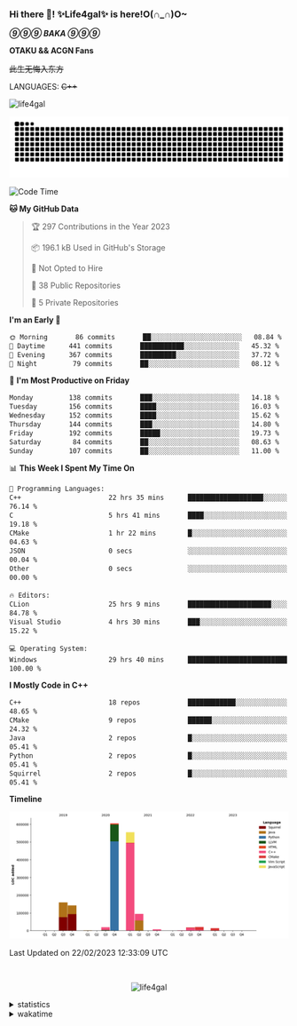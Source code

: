### Hi there 👋! ✨Life4gal✨ is here!O(∩_∩)O~

_**⑨⑨⑨ BAKA ⑨⑨⑨**_

**OTAKU && ACGN Fans**

~~此生无悔入东方~~

LANGUAGES: ~~C++~~

<p align="left"> <img src="https://komarev.com/ghpvc/?username=life4gal&label=Profile%20views&color=0e75b6&style=flat" alt="life4gal" /> </p>

![github contribution grid snake animation](https://raw.githubusercontent.com/Life4gal/Life4gal/snake_branch/github-contribution-grid-snake.svg)

<!--START_SECTION:waka-->
![Code Time](http://img.shields.io/badge/Code%20Time-2%2C820%20hrs%203%20mins-blue)

**🐱 My GitHub Data** 

> 🏆 297 Contributions in the Year 2023
 > 
> 📦 196.1 kB Used in GitHub's Storage 
 > 
> 🚫 Not Opted to Hire
 > 
> 📜 38 Public Repositories 
 > 
> 🔑 5 Private Repositories  
 > 
**I'm an Early 🐤** 

```text
🌞 Morning       86 commits       ██░░░░░░░░░░░░░░░░░░░░░░░   08.84 % 
🌆 Daytime      441 commits       ███████████░░░░░░░░░░░░░░   45.32 % 
🌃 Evening      367 commits       █████████░░░░░░░░░░░░░░░░   37.72 % 
🌙 Night         79 commits       ██░░░░░░░░░░░░░░░░░░░░░░░   08.12 % 

```
📅 **I'm Most Productive on Friday** 

```text
Monday         138 commits       ███░░░░░░░░░░░░░░░░░░░░░░   14.18 % 
Tuesday        156 commits       ████░░░░░░░░░░░░░░░░░░░░░   16.03 % 
Wednesday      152 commits       ████░░░░░░░░░░░░░░░░░░░░░   15.62 % 
Thursday       144 commits       ███░░░░░░░░░░░░░░░░░░░░░░   14.80 % 
Friday         192 commits       █████░░░░░░░░░░░░░░░░░░░░   19.73 % 
Saturday        84 commits       ██░░░░░░░░░░░░░░░░░░░░░░░   08.63 % 
Sunday         107 commits       ██░░░░░░░░░░░░░░░░░░░░░░░   11.00 % 

```


📊 **This Week I Spent My Time On** 

```text
💬 Programming Languages: 
C++                      22 hrs 35 mins      ███████████████████░░░░░░   76.14 % 
C                        5 hrs 41 mins       ████░░░░░░░░░░░░░░░░░░░░░   19.18 % 
CMake                    1 hr 22 mins        █░░░░░░░░░░░░░░░░░░░░░░░░   04.63 % 
JSON                     0 secs              ░░░░░░░░░░░░░░░░░░░░░░░░░   00.04 % 
Other                    0 secs              ░░░░░░░░░░░░░░░░░░░░░░░░░   00.00 % 

🔥 Editors: 
CLion                    25 hrs 9 mins       █████████████████████░░░░   84.78 % 
Visual Studio            4 hrs 30 mins       ███░░░░░░░░░░░░░░░░░░░░░░   15.22 % 

💻 Operating System: 
Windows                  29 hrs 40 mins      █████████████████████████   100.00 % 

```

**I Mostly Code in C++** 

```text
C++                      18 repos            ████████████░░░░░░░░░░░░░   48.65 % 
CMake                    9 repos             ██████░░░░░░░░░░░░░░░░░░░   24.32 % 
Java                     2 repos             █░░░░░░░░░░░░░░░░░░░░░░░░   05.41 % 
Python                   2 repos             █░░░░░░░░░░░░░░░░░░░░░░░░   05.41 % 
Squirrel                 2 repos             █░░░░░░░░░░░░░░░░░░░░░░░░   05.41 % 

```


**Timeline**

![Chart not found](https://raw.githubusercontent.com/Life4gal/Life4gal/main/charts/bar_graph.png) 


 Last Updated on 22/02/2023 12:33:09 UTC
<!--END_SECTION:waka-->

<img src="https://wakatime.com/share/@Life4gal/86c21846-f841-4004-aed1-e1165eb797d6.svg?sanitize=true" alt=""/>

<p align="center"> <img src="./images/⑨.jpg" alt="life4gal" /> </p>

<details>
	<summary>statistics</summary>
	<img src="https://github-profile-trophy.vercel.app/?username=life4gal" alt=""/>
	<img src="https://github-readme-stats.life4gal.vercel.app/api/top-langs/?username=Life4gal&hide=html&show_icons=true&theme=synthwave&cache_seconds=1800" alt=""/>
	<img src="https://github-readme-stats.life4gal.vercel.app/api?username=Life4gal&show_icons=true&theme=synthwave&cache_seconds=1800" alt=""/>
</details>

<details>
	<summary>wakatime</summary>
	<img src="https://wakatime.com/share/@Life4gal/404666b2-d1ff-4388-94e0-a1935d341f14.svg?sanitize=true" alt=""/>
	<img src="https://wakatime.com/share/@Life4gal/972212ce-6084-4d98-a326-1997606ddf37.svg?sanitize=true" alt=""/>
	<img src="https://wakatime.com/share/@Life4gal/7ae4ead0-e1fd-412a-afcb-da977a5ae5e9.svg?sanitize=true" alt=""/>
</details>
